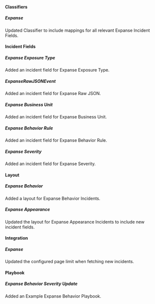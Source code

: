 
#### Classifiers
##### Expanse
Updated Classifier to include mappings for all relevant Expanse Incident Fields.

#### Incident Fields
##### Expanse Exposure Type
Added an incident field for Expanse Exposure Type.
##### ExpanseRawJSONEvent
Added an incident field for Expanse Raw JSON.
##### Expanse Business Unit
Added an incident field for Expanse Business Unit.
##### Expanse Behavior Rule
Added an incident field for Expanse Behavior Rule.
##### Expanse Severity
Added an incident field for Expanse Severity.

#### Layout
##### Expanse Behavior
Added a layout for Expanse Behavior Incidents.

##### Expanse Appearance
Updated the layout for Expanse Appearance Incidents to include new incident fields.

#### Integration
##### Expanse
Updated the configured page limit when fetching new incidents.

#### Playbook
##### Expanse Behavior Severity Update
Added an Example Expanse Behavior Playbook.
